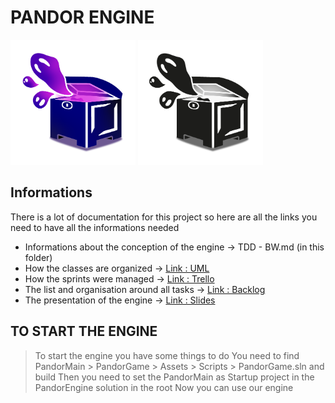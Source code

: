 # PANDOR ENGINE


<img src="Screens/Images/Logo.png" width="200"> 
<img src="Screens/Images/LogoBW.png" width="200"> 

## Informations

There is a lot of documentation for this project so here are all the links you need to have all the informations needed

<ul>
<li> Informations about the conception of the engine -> TDD - BW.md (in this folder)
<li> How the classes are organized -> 
<a href="https://app.diagrams.net/#G1Xn8GAX1EJVo0OJjAE3SPft2Lyf0j8CvJ"> Link : UML </a>
<li> How the sprints were managed -> 
<a href="https://trello.com/b/mfBIsyao/pandor-engine"> Link : Trello </a>
<li> The list and organisation around all tasks -> 
<a href="https://docs.google.com/spreadsheets/d/1cO8BXI1W4dPW-5pAL-lW4Wkxaj5fnEa9v4qio-LfjzQ/edit#gid=0"> Link : Backlog </a>
<li> The presentation of the engine -> 
<a href="https://docs.google.com/presentation/d/1JHnjI1RV73bx0feRvy4vmIbCvezghSgc7zB35qgf37o/edit#slide=id.g1361f15ca0f_1_5740"> Link : Slides </a>
</ul>

## TO START THE ENGINE

> To start the engine you have some things to do
> You need to find PandorMain > PandorGame > Assets > Scripts > PandorGame.sln and build 
> Then you need to set the PandorMain as Startup project in the PandorEngine solution in the root 
> Now you can use our engine